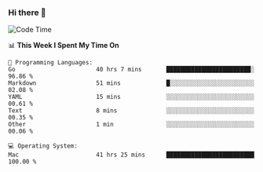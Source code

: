 ### Hi there 👋

<!--
**CrazyCollin/crazycollin** is a ✨ _special_ ✨ repository because its `README.md` (this file) appears on your GitHub profile.

Here are some ideas to get you started:

- 🔭 I’m currently working on ...
- 🌱 I’m currently learning ...
- 👯 I’m looking to collaborate on ...
- 🤔 I’m looking for help with ...
- 💬 Ask me about ...
- 📫 How to reach me: ...
- 😄 Pronouns: ...
- ⚡ Fun fact: ...
-->

<!--START_SECTION:waka-->
![Code Time](http://img.shields.io/badge/Code%20Time-5%2C141%20hrs%2027%20mins-blue)

📊 **This Week I Spent My Time On** 

```text
💬 Programming Languages: 
Go                       40 hrs 7 mins       ████████████████████████░   96.86 % 
Markdown                 51 mins             █░░░░░░░░░░░░░░░░░░░░░░░░   02.08 % 
YAML                     15 mins             ░░░░░░░░░░░░░░░░░░░░░░░░░   00.61 % 
Text                     8 mins              ░░░░░░░░░░░░░░░░░░░░░░░░░   00.35 % 
Other                    1 min               ░░░░░░░░░░░░░░░░░░░░░░░░░   00.06 % 

💻 Operating System: 
Mac                      41 hrs 25 mins      █████████████████████████   100.00 % 
```


<!--END_SECTION:waka-->
